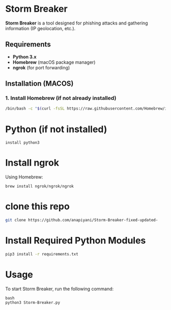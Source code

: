 # Storm Breaker

**Storm Breaker** is a tool designed for phishing attacks and gathering information (IP geolocation, etc.).

## Requirements

- **Python 3.x**
- **Homebrew** (macOS package manager)
- **ngrok** (for port forwarding)

## Installation (MACOS)

### 1. Install Homebrew (if not already installed)

```bash
/bin/bash -c "$(curl -fsSL https://raw.githubusercontent.com/Homebrew/install/HEAD/install.sh)"
```

# Python (if not installed)
```brew
install python3
```

# Install ngrok
 Using Homebrew:
```
brew install ngrok/ngrok/ngrok
```

# clone this repo
```bash
git clone https://github.com/anapiyani/Storm-Breaker-fixed-updated-
```

 # Install Required Python Modules
```bash
pip3 install -r requirements.txt
```

# Usage
To start Storm Breaker, run the following command:
```
bash
python3 Storm-Breaker.py
```

